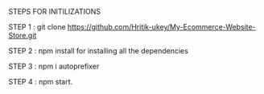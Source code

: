 STEPS FOR INITILIZATIONS

STEP 1 : git clone https://github.com/Hritik-ukey/My-Ecommerce-Website-Store.git    
       
STEP 2 : npm install for installing all the dependencies                
   
STEP 3 : npm i autoprefixer         
               
STEP 4 : npm start. 
     
          
     
  
  
